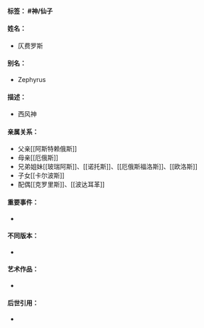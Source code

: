 #### 标签： #神/仙子
#### 姓名：
- 仄费罗斯
#### 别名：
- Zephyrus
#### 描述：
- 西风神
#### 亲属关系：
- 父亲[[阿斯特赖俄斯]]
- 母亲[[厄俄斯]]
- 兄弟姐妹[[玻瑞阿斯]]、[[诺托斯]]、[[厄俄斯福洛斯]]、[[欧洛斯]]
- 子女[[卡尔波斯]]
- 配偶[[克罗里斯]]、[[波达耳革]]
#### 重要事件：
- 
#### 不同版本：
- 
#### 艺术作品：
- 
#### 后世引用：
- 